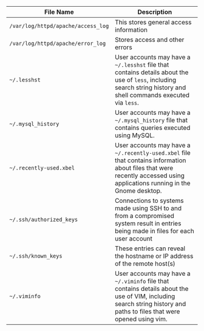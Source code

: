 | File Name                            | Description                                                                                                                                       |
|--------------------------------------|---------------------------------------------------------------------------------------------------------------------------------------------------|
| `/var/log/httpd/apache/access_log`   | This stores general access information                                                                                                            |
| `/var/log/httpd/apache/error_log`    | Stores access and other errors                                                                                                                    |
| `~/.lesshst`                          | User accounts may have a `~/.lesshst` file that contains details about the use of `less`, including search string history and shell commands executed via `less`. |
| `~/.mysql_history`                    | User accounts may have a `~/.mysql_history` file that contains queries executed using MySQL.                                                     |
| `~/.recently-used.xbel`               | User accounts may have a `~/.recently-used.xbel` file that contains information about files that were recently accessed using applications running in the Gnome desktop. |
| `~/.ssh/authorized_keys`              | Connections to systems made using SSH to and from a compromised system result in entries being made in files for each user account                   |
| `~/.ssh/known_keys`                   | These entries can reveal the hostname or IP address of the remote host(s)                                                                       |
| `~/.viminfo`                          | User accounts may have a `~/.viminfo` file that contains details about the use of VIM, including search string history and paths to files that were opened using vim. |
